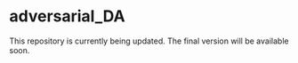 # adversarial_DA
This repository is currently being updated. The final version will be available soon.
